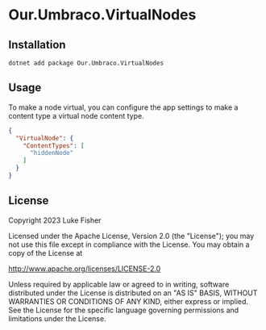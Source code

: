 # Our.Umbraco.VirtualNodes

## Installation

```pwsh
dotnet add package Our.Umbraco.VirtualNodes
```

## Usage

To make a node virtual, you can configure the app settings to make a content type a virtual node content type.

```json
{
  "VirtualNode": {
    "ContentTypes": [
      "hiddenNode"
    ]
  }
}
```

## License

Copyright 2023 Luke Fisher

Licensed under the Apache License, Version 2.0 (the "License");
you may not use this file except in compliance with the License.
You may obtain a copy of the License at

http://www.apache.org/licenses/LICENSE-2.0

Unless required by applicable law or agreed to in writing, software
distributed under the License is distributed on an "AS IS" BASIS,
WITHOUT WARRANTIES OR CONDITIONS OF ANY KIND, either express or implied.
See the License for the specific language governing permissions and
limitations under the License.
